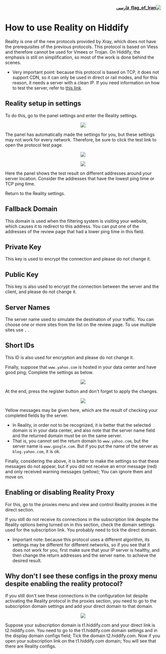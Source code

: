 
<div dir="rtl">

[**![flag_of_Iran](https://user-images.githubusercontent.com/125398461/234186932-52f1fa82-52c6-417f-8b37-08fe9250a55f.png) &nbsp;فارسی**](https://github.com/hiddify/hiddify-config/wiki/%D8%A2%D9%85%D9%88%D8%B2%D8%B4-%D8%A7%D8%B3%D8%AA%D9%81%D8%A7%D8%AF%D9%87-%D8%A7%D8%B2-Reality-%D8%AF%D8%B1-%D9%87%DB%8C%D8%AF%DB%8C%D9%81%D8%A7%DB%8C)

</div>

# How to use Reality on Hiddify
Reality is one of the new protocols provided by Xray, which does not have the prerequisites of the previous protocols. This protocol is based on Vless and therefore cannot be used for Vmees or Trojan. On Hiddify, the emphasis is still on simplification, so most of the work is done behind the scenes.

* Very important point: because this protocol is based on TCP, it does not support CDN, so it can only be used in direct or rail modes, and for this reason, it needs a server with a clean IP. If you need information on how to test the server, refer to [this link](https://github.com/hiddify/hiddify-config/wiki/How-to-make-sure-the-server's-IP-or-domain-is-clean).


## Reality setup in settings
To do this, go to the panel settings and enter the Reality settings.
</div>

<div align=center>

![](https://user-images.githubusercontent.com/125398461/235881686-4d6f6ccb-33aa-4113-9913-e6d083cac6ff.png)

</div>

The panel has automatically made the settings for you, but these settings may not work for every network. Therefore, be sure to click the test link to open the protocol test page.

<div align=center>

![](https://user-images.githubusercontent.com/125398461/235881717-dfd7fd6d-2642-4111-9ee8-0adfe8705413.png)


![](https://user-images.githubusercontent.com/125398461/233787191-cd855014-0ab2-4872-bce2-05d1ae705082.png)

</div>

Here the panel shows the test result on different addresses around your server location. Consider the addresses that have the lowest ping time or TCP ping time.

Return to the Reality settings.

## Fallback Domain 
This domain is used when the filtering system is visiting your website, which causes it to redirect to this address. You can put one of the addresses of the review page that had a lower ping time in this field.

## Private Key
This key is used to encrypt the connection and please do not change it.

## Public Key
This key is also used to encrypt the connection between the server and the client, and please do not change it.

## Server Names
The server name used to simulate the destination of your traffic. You can choose one or more sites from the list on the review page. To use multiple sites use `,` .

## Short IDs
This ID is also used for encryption and please do not change it.

Finally, suppose that `www.yahoo.com` is hosted in your data center and have good ping; Complete the settings as below.

<div align=center>

![](https://user-images.githubusercontent.com/125398461/235890716-70034a9d-0a41-4de9-a39b-d5d20c740399.png)
</div>

At the end, press the register button and don't forget to apply the changes.

<div align=center>

![](https://user-images.githubusercontent.com/125398461/235890855-5b159244-1e83-4eaf-97d5-fef455168911.png)
</div>

Yellow messages may be given here, which are the result of checking your completed fields by the server.

* In Reality, in order not to be recognized, it is better that the selected domain is in your data center, and also note that the server name field and the returned domain must be on the same server.
* That is, you cannot set the return domain to `www.yahoo.com`, but the server name is `www.google.com`. But if you put the name of the server as `blog.yahoo.com`, it is ok.

Finally, considering the above, it is better to make the settings so that these messages do not appear, but if you did not receive an error message (red) and only received warning messages (yellow); You can ignore them and move on.


## Enabling or disabling Reality Proxy
For this, go to the proxies menu and view and control Reality proxies in the direct section.


If you still do not receive its connections in the subscription link despite the Reality options being turned on in this section, check the domain settings used for the subscription link. You probably need to tick the direct domain.

- Important note: because this protocol uses a different algorithm, its settings may be different for different networks, so if you see that it does not work for you, first make sure that your IP server is healthy, and then change the return addresses and the server name. to achieve the desired result.

## Why don't I see these configs in the proxy menu despite enabling the reality protocol?
If you still don't see these connections in the configuration list despite activating the Reality protocol in the proxies section, you need to go to the subscription domain settings and add your direct domain to that domain.
</div>

<div align=center>

![](https://user-images.githubusercontent.com/125398461/235891281-fab58684-87ce-419f-913d-9ae40895f8e8.png)

</div>

Suppose your subscription domain is t1.hiddify.com and your direct link is t2.hiddify.com. You need to go to the t1.hiddify.com domain settings and in the display domain configs field; Tick the domain t2.hiddify.com. Now if you open your subscription link on the t1.hiddify.com domain; You will see that there are Reality configs.

